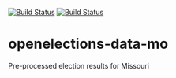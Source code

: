 [![Build Status](https://github.com/openelections/openelections-data-mo/actions/workflows/data_tests.yml/badge.svg?branch=master)](https://github.com/openelections/openelections-data-mo/actions)
[![Build Status](https://github.com/openelections/openelections-data-mo/actions/workflows/format_tests.yml/badge.svg?branch=master)](https://github.com/openelections/openelections-data-mo/actions)

# openelections-data-mo
Pre-processed election results for Missouri
